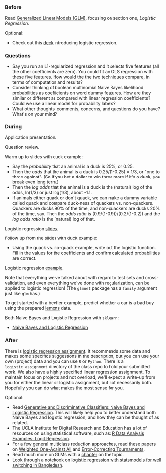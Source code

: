 ### Before

Read [Generalized Linear Models (GLM)](http://www.wright.edu/~thaddeus.tarpey/ES714glm.pdf), focusing on section one, _Logistic Regression_.

Optional:

 * Check out this [deck](http://www.mc.vanderbilt.edu/gcrc/workshop_files/2004-11-12.pdf) introducing logistic regression.


### Questions

 * Say you run an L1-regularized regression and it selects five features (all the other coefficients are zero). You could fit an OLS regression with these five features. How would the the two techniques compare, in terms of computation and results?
 * Consider thinking of boolean multinomial Naive Bayes likelihood probabilities as coefficients on word dummy features. How are they similar or different as compared with linear regression coefficients? Could we use a linear model for probability labels?
 * What other thoughts, comments, concerns, and questions do you have? What's on your mind?


### During

Application presentation.

Question review.

Warm up to slides with duck example:

 * Say the _probability_ that an animal is a duck is 25%, or 0.25.
 * Then the _odds_ that the animal is a duck is 0.25/(1-0.25) = 1/3, or "one to three against". (So if you bet a dollar to win three more if it's a duck, you break even long term.)
 * Then the _log odds_ that the animal is a duck is the (natural) log of the odds, ln(1/3) or just log(1/3), about -1.1.
 * If animals either quack or don't quack, we can make a dummy variable called quack and compare duck-ness of quackers vs. non-quackers. Quackers are ducks 90% of the time, and non-quackers are ducks 20% of the time, say. Then the _odds ratio_ is (0.9/(1-0.9))/(0.2/(1-0.2)) and the _log odds ratio_ is the (natural) log of that.

Logistic regression [slides](slides.pdf).

Follow up from the slides with duck example:

 * Using the quack vs. no-quack example, write out the logistic function. Fill in the values for the coefficients and confirm calculated probabilities are correct.

Logistic regression [example](logistic.Rmd).

Note that everything we've talked about with regard to test sets and cross-validation, and even everything we've done with regularization, can be applied to logistic regression! (The `glmnet` package has a `family` argument just like `glm` has.)

To get started with a beefier example, predict whether a car is a bad buy using the prepared [lemons](https://github.com/ajschumacher/gadsdata/tree/master/lemons) data.

Both Naive Bayes and Logistic Regression with `sklearn`:

 * [Naive Bayes and Logistic Regression](bayes_logistic.md)


### After

There is [logistic regression assignment](../logistic_assignment). It recommends some data and makes some specifics suggestions in the description, but you can use your own (project) data and you can use `R` or `Python`. There is a `logistic_assignment` directory of the class repo to hold your submitted work. We also have a highly specified linear regression assignment. To maintain focus on projects and not overload, we'll expect a write-up from you for either the linear or logistic assignment, but not necessarily both. Hopefully you can do what makes the most sense for you.


Optional:

 * Read [Generative and Discriminative Classifiers: Naive Bayes and Logistic Regression](http://www.cs.cmu.edu/~tom/mlbook/NBayesLogReg.pdf). This will likely help you to better understand both Naive Bayes and logistic regression, and how they can be thought of as related.
 * The UCLA Institute for Digital Research and Education has a lot of resources on using statistical software, such as: [R Data Analysis Examples: Logit Regression](http://www.ats.ucla.edu/stat/r/dae/logit.htm).
 * For a few general multiclass reduction approaches, read these papers on [Weighted One-Against All](http://hunch.net/~jl/projects/reductions/woa/woa.pdf) and [Error-Correcting Tournaments](http://hunch.net/~beygel/tournament.pdf).
 * Read much more on GLMs with a [chapter](http://www.sagepub.com/upm-data/21121_Chapter_15.pdf) on the topic.
 * Look through a notebook on [logistic regression with statsmodels for well switching in Bangledesh](http://nbviewer.ipython.org/github/carljv/Will_it_Python/blob/master/ARM/ch5/arsenic_wells_switching.ipynb).
